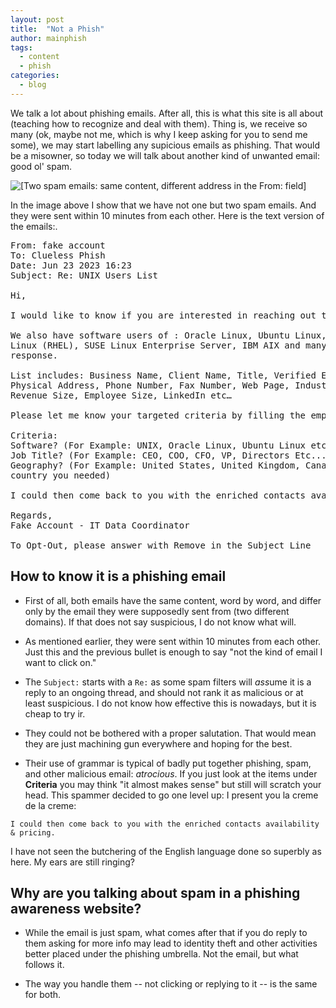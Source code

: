 ```yaml
---
layout: post
title:  "Not a Phish"
author: mainphish
tags:
  - content
  - phish
categories: 
  - blog
---
```


We talk a lot about phishing emails. After all, this is what this site is
all about (teaching how to recognize and deal with them). Thing is, we 
receive so many (ok, maybe not me, which is why I keep asking for you to
send me some), we may start labelling any supicious emails as phishing.
That would be a misowner, so today we will talk about another kind of
unwanted email: good ol' spam.

<img src="/images/2023/phish17.png" 
class="align-center" alt="[Two spam emails: same content, different address
in the From: field]">

In the image above I show that we have not one but two spam emails. 
And they were sent within 10 minutes
from each other. Here is the text version of the emails:.


<pre>
From: fake account
To: Clueless Phish
Date: Jun 23 2023 16:23 
Subject: Re: UNIX Users List

Hi,

I would like to know if you are interested in reaching out to UNIX Users List?

We also have software users of : Oracle Linux, Ubuntu Linux, Red Hat Enterprise 
Linux (RHEL), SUSE Linux Enterprise Server, IBM AIX and many more upon 
response.

List includes: Business Name, Client Name, Title, Verified Email Address, 
Physical Address, Phone Number, Fax Number, Web Page, Industry, Sic Code, 
Revenue Size, Employee Size, LinkedIn etc…

Please let me know your targeted criteria by filling the empty spots below.

Criteria:
Software? (For Example: UNIX, Oracle Linux, Ubuntu Linux etc...)
Job Title? (For Example: CEO, COO, CFO, VP, Directors Etc... Whom do you want to contact)
Geography? (For Example: United States, United Kingdom, Canada etc. From which 
country you needed)

I could then come back to you with the enriched contacts availability & pricing.

Regards,
Fake Account - IT Data Coordinator

To Opt-Out, please answer with Remove in the Subject Line
</pre>

## How to know it is a phishing email

- First of all, both emails have the same content, word by word, and 
differ only by the email they were supposedly sent from 
(two different domains). If that does not say suspicious, I do not know
what will.

- As mentioned earlier, they were sent within 10 minutes from each other.
Just this and the previous bullet is enough to say "not the kind of email I want to click on."

- The `Subject:` starts with a `Re:` as some spam filters will *ass*ume it
is a reply to an ongoing thread, and should not rank it as malicious or at
least suspicious. I do not know how effective this is nowadays, but it is
cheap to try ir.

- They could not be bothered with a proper salutation. That would mean 
they are just machining gun everywhere and hoping for the best.

- Their use of grammar is typical of badly put together phishing, spam, and
other malicious email: *atrocious*. If you just look at the items under
**Criteria** you may think "it almost makes sense" but still will scratch
your head. This spammer decided to go one level up: I present you la creme 
de la creme:

``` 
I could then come back to you with the enriched contacts availability & pricing.
```

I have not seen the butchering of the English language done so superbly 
as here. My ears are still ringing?

## Why are you talking about spam in a phishing awareness website?

- While the email is just spam, what comes after that if you do reply to them
asking for more info may lead to identity theft and other activities better
placed under the phishing umbrella. Not the email, but what follows it.

- The way you handle them -- not clicking or replying to it -- is the same
for both.
